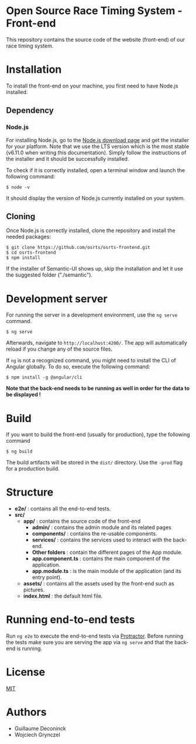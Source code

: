 # Open Source Race Timing System - Front-end

This repository contains the source code of the website (front-end) of our race timing system.

# Installation

To install the front-end on your machine, you first need to have Node.js installed.

## Dependency

### Node.js
For installing Node.js, go to the [Node.js download page](https://nodejs.org/en/download/) and get the installer for your platform. Note that we use the LTS version which is the most stable (v6.11.0 when writing this documentation). Simply follow the instructions of the installer and it should be successfully installed.

To check if it is correctly installed, open a terminal window and launch the following command:

```
$ node -v
```
It should display the version of Node.js currently installed on your system.

## Cloning

Once Node.js is correctly installed, clone the repository and install the needed packages:

```
$ git clone https://github.com/osrts/osrts-frontend.git
$ cd osrts-frontend
$ npm install
```

If the installer of Semantic-UI shows up, skip the installation and let it use the suggested folder ("./semantic").

# Development server

For running the server in a development environment, use the `ng serve` command. 

```
$ ng serve
```

Afterwards, navigate to `http://localhost:4200/`. The app will automatically reload if you change any of the source files.

If `ng` is not a recognized command, you might need to install the CLI of Angular globally. To do so, execute the following command:

```
$ npm install -g @angular/cli
```

**Note that the back-end needs to be running as well in order for the data to be displayed !**

# Build

If you want to build the front-end (usually for production), type the following command
```
$ ng build
```
The build artifacts will be stored in the `dist/` directory. Use the `-prod` flag for a production build.

# Structure

- **e2e/** : contains all the end-to-end tests.
- **src/**
    - **app/** : contains the source code of the front-end
        - **admin/** : contains the admin module and its related pages
        - **components/** : contains the re-usable components.
        - **services/** : contains the services used to interact with the back-end.
        - **Other folders** : contain the different pages of the App module.
        - **app.component.ts** : contains the main component of the application.
        - **app.module.ts** : is the main module of the application (and its entry point).
    - **assets/** : contains all the assets used by the front-end such as pictures.
    - **index.html** : the default html file.

# Running end-to-end tests

Run `ng e2e` to execute the end-to-end tests via [Protractor](http://www.protractortest.org/).
Before running the tests make sure you are serving the app via `ng serve` and that the back-end is running.

# License
[MIT](https://github.com/osrts/osrts-backend/blob/master/LICENSE)

# Authors

* Guillaume Deconinck
* Wojciech Grynczel